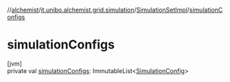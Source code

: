 //[alchemist](../../../index.md)/[it.unibo.alchemist.grid.simulation](../index.md)/[SimulationSetImpl](index.md)/[simulationConfigs](simulation-configs.md)

# simulationConfigs

[jvm]\
private val [simulationConfigs](simulation-configs.md): ImmutableList<[SimulationConfig](../../it.unibo.alchemist.grid.config/-simulation-config/index.md)>
